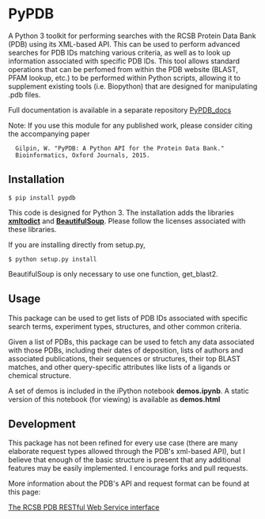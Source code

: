 # PyPDB

A Python 3 toolkit for performing searches with the RCSB Protein Data Bank (PDB) using its XML-based API. This can be used to perform advanced searches for PDB IDs matching various criteria, as well as to look up information associated with specific PDB IDs. This tool allows standard operations that can be perfomed from within the PDB website (BLAST, PFAM lookup, etc.) to be performed within Python scripts, allowing it to supplement existing tools (i.e. Biopython) that are designed for manipulating .pdb files.

Full documentation is available in a separate repository [PyPDB_docs](http://www.wgilpin.com/pypdb_docs/html/)

Note: If you use this module for any published work, please consider citing the accompanying paper

      Gilpin, W. "PyPDB: A Python API for the Protein Data Bank." 
      Bioinformatics, Oxford Journals, 2015.


## Installation

	$ pip install pypdb

This code is designed for Python 3. The installation adds the libraries [**xmltodict**](https://github.com/martinblech/xmltodict) and [**BeautifulSoup**](http://www.crummy.com/software/BeautifulSoup/). Please follow the licenses associated with these libraries.

If you are installing directly from setup.py,

    $ python setup.py install

BeautifulSoup is only necessary to use one function, get_blast2.

## Usage

This package can be used to get lists of PDB IDs associated with specific search terms, experiment types, structures, and other common criteria.

Given a list of PDBs, this package can be used to fetch any data associated with those PDBs, including their dates of deposition, lists of authors and associated publications, their sequences or structures, their top BLAST matches, and other query-specific attributes like lists of a ligands or chemical structure.

A set of demos is included in the iPython notebook **demos.ipynb**. A static version of this notebook (for viewing) is available as **demos.html**

## Development

This package has not been refined for every use case (there are many elaborate request types allowed through the PDB's xml-based API), but I believe that enough of the basic structure is present that any additional features may be easily implemented. I encourage forks and pull requests.

More information about the PDB's API and request format can be found at this page:

[The RCSB PDB RESTful Web Service interface](http://www.rcsb.org/pdb/software/rest.do)


